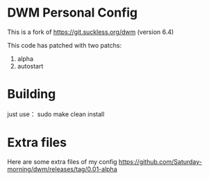 # DWM Personal Config

This is a fork of https://git.suckless.org/dwm
(version 6.4)

This code has patched with two patchs: 
1. alpha
2. autostart

# Building
just use：
sudo make clean install

# Extra files
Here are some extra files of my config
https://github.com/Saturday-morning/dwm/releases/tag/0.01-alpha
